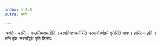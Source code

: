 ```yaml
---
index: 4.4.8
sutra: चरति

---
```

_चरति_ - चरति । गच्छतिभक्षयतीति ।चरगतिभक्षणयो॑रिति चरधातोरर्थद्वये वृत्तेरिति भावः । हास्तिक इति । ठनि इके 'नस्तद्धिते' इति टिलोपः 
